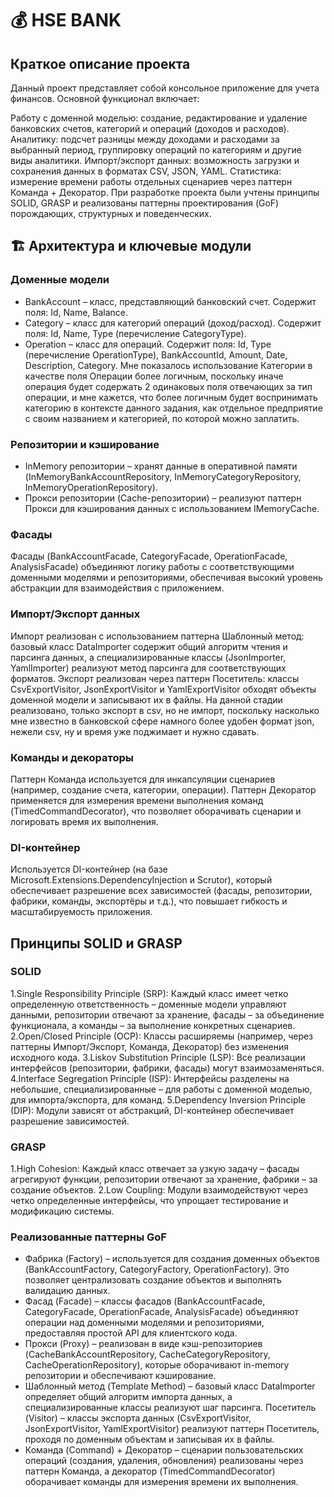 # 💰 HSE BANK
## Краткое описание проекта 
Данный проект представляет собой консольное приложение для учета финансов. Основной функционал включает:

Работу с доменной моделью: создание, редактирование и удаление банковских счетов, категорий и операций (доходов и расходов).
Аналитику: подсчет разницы между доходами и расходами за выбранный период, группировку операций по категориям и другие виды аналитики.
Импорт/экспорт данных: возможность загрузки и сохранения данных в форматах CSV, JSON, YAML.
Статистика: измерение времени работы отдельных сценариев через паттерн Команда + Декоратор.
При разработке проекта были учтены принципы SOLID, GRASP и реализованы паттерны проектирования (GoF) порождающих, структурных и поведенческих.

## 🏗 Архитектура и ключевые модули
### Доменные модели
- BankAccount – класс, представляющий банковский счет. Содержит поля: Id, Name, Balance.
- Category – класс для категорий операций (доход/расход). Содержит поля: Id, Name, Type (перечисление CategoryType).
- Operation – класс для операций. Содержит поля: Id, Type (перечисление OperationType), BankAccountId, Amount, Date, Description, Category. 
Мне показалось использование Категории в качестве поля Операции более логичным, поскольку иначе операция будет содержать 2 одинаковых поля отвечающих за тип операции, и мне кажется, что более логичным будет воспринимать категорию в контексте данного задания, как отдельное предприятие с своим названием и категорией, по которой можно заплатить.
### Репозитории и кэширование
- InMemory репозитории – хранят данные в оперативной памяти (InMemoryBankAccountRepository, InMemoryCategoryRepository, InMemoryOperationRepository).
- Прокси репозитории (Cache-репозитории) – реализуют паттерн Прокси для кэширования данных с использованием IMemoryCache.
### Фасады
Фасады (BankAccountFacade, CategoryFacade, OperationFacade, AnalysisFacade) объединяют логику работы с соответствующими доменными моделями и репозиториями, обеспечивая высокий уровень абстракции для взаимодействия с приложением.

### Импорт/Экспорт данных
Импорт реализован с использованием паттерна Шаблонный метод: базовый класс DataImporter<T> содержит общий алгоритм чтения и парсинга данных, а специализированные классы (JsonImporter<T>, YamlImporter<T>) реализуют метод парсинга для соответствующих форматов.
Экспорт реализован через паттерн Посетитель: классы CsvExportVisitor, JsonExportVisitor и YamlExportVisitor обходят объекты доменной модели и записывают их в файлы.
На данной стадии реализовано, только экспорт в csv, но не импорт, поскольку насколько мне известно в банковской сфере намного более удобен формат json, нежели csv, ну и время уже поджимает и нужно сдавать.
### Команды и декораторы
Паттерн Команда используется для инкапсуляции сценариев (например, создание счета, категории, операции).
Паттерн Декоратор применяется для измерения времени выполнения команд (TimedCommandDecorator), что позволяет оборачивать сценарии и логировать время их выполнения.
### DI-контейнер
Используется DI-контейнер (на базе Microsoft.Extensions.DependencyInjection и Scrutor), который обеспечивает разрешение всех зависимостей (фасады, репозитории, фабрики, команды, экспортёры и т.д.), что повышает гибкость и масштабируемость приложения.

## Принципы SOLID и GRASP
### SOLID
1.Single Responsibility Principle (SRP): Каждый класс имеет четко определенную ответственность – доменные модели управляют данными, репозитории отвечают за хранение, фасады – за объединение функционала, а команды – за выполнение конкретных сценариев.
2.Open/Closed Principle (OCP): Классы расширяемы (например, через паттерны Импорт/Экспорт, Команда, Декоратор) без изменения исходного кода.
3.Liskov Substitution Principle (LSP): Все реализации интерфейсов (репозитории, фабрики, фасады) могут взаимозаменяться.
4.Interface Segregation Principle (ISP): Интерфейсы разделены на небольшие, специализированные – для работы с доменной моделью, для импорта/экспорта, для команд.
5.Dependency Inversion Principle (DIP): Модули зависят от абстракций, DI-контейнер обеспечивает разрешение зависимостей.
### GRASP
1.High Cohesion: Каждый класс отвечает за узкую задачу – фасады агрегируют функции, репозитории отвечают за хранение, фабрики – за создание объектов.
2.Low Coupling: Модули взаимодействуют через четко определенные интерфейсы, что упрощает тестирование и модификацию системы.
### Реализованные паттерны GoF
- Фабрика (Factory) – используется для создания доменных объектов (BankAccountFactory, CategoryFactory, OperationFactory). Это позволяет централизовать создание объектов и выполнять валидацию данных.
- Фасад (Facade) – классы фасадов (BankAccountFacade, CategoryFacade, OperationFacade, AnalysisFacade) объединяют операции над доменными моделями и репозиториями, предоставляя простой API для клиентского кода.
- Прокси (Proxy) – реализован в виде кэш-репозиториев (CacheBankAccountRepository, CacheCategoryRepository, CacheOperationRepository), которые оборачивают in-memory репозитории и обеспечивают кэширование.
- Шаблонный метод (Template Method) – базовый класс DataImporter<T> определяет общий алгоритм импорта данных, а специализированные классы реализуют шаг парсинга.
Посетитель (Visitor) – классы экспорта данных (CsvExportVisitor, JsonExportVisitor, YamlExportVisitor) реализуют паттерн Посетитель, проходя по доменным объектам и записывая их в файлы.
- Команда (Command) + Декоратор – сценарии пользовательских операций (создания, удаления, обновления) реализованы через паттерн Команда, а декоратор (TimedCommandDecorator) оборачивает команды для измерения времени их выполнения.